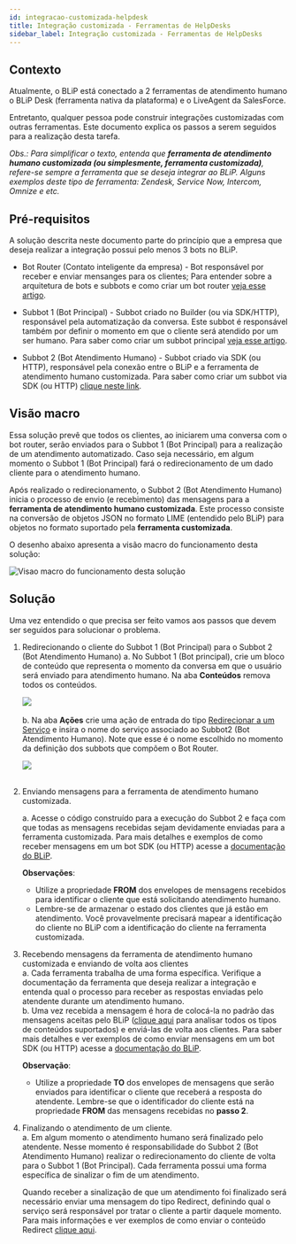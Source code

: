 ```yaml
---
id: integracao-customizada-helpdesk
title: Integração customizada - Ferramentas de HelpDesks
sidebar_label: Integração customizada - Ferramentas de HelpDesks
---
```


## Contexto 
Atualmente, o BLiP está conectado a 2 ferramentas de atendimento humano o BLiP Desk (ferramenta nativa da plataforma) e o LiveAgent da SalesForce.

Entretanto, qualquer pessoa pode construir integrações customizadas com outras ferramentas. Este documento explica os passos a serem seguidos para a realização desta tarefa.

*Obs.: Para simplificar o texto, entenda que **ferramenta de atendimento humano customizada (ou simplesmente, ferramenta customizada)**, refere-se sempre a ferramenta que se deseja integrar ao BLiP. Alguns exemplos deste tipo de ferramenta: Zendesk, Service Now, Intercom, Omnize e etc.*

## Pré-requisitos
A solução descrita neste documento parte do princípio que a empresa que deseja realizar a integração possui pelo menos 3 bots no BLiP.

* Bot Router (Contato inteligente da empresa) - Bot responsável por receber e enviar mensanges para os clientes; Para entender sobre a arquitetura de bots e subbots e como criar um bot router [veja esse artigo](/docs/router/hierarquia-bots-subbots/).<br>

* Subbot 1 (Bot Principal) - Subbot criado no Builder (ou via SDK/HTTP), responsável pela automatização da conversa. Este subbot é responsável também por definir o momento em que o cliente será atendido por um ser humano. Para saber como criar um subbot principal [veja esse artigo](/docs/router/criando-bot-com-3-subbots).<br>

* Subbot 2 (Bot Atendimento Humano) - Subbot criado via SDK (ou HTTP), responsável pela conexão entre o BLiP e a ferramenta de atendimento humano customizada. Para saber como criar um subbot via SDK (ou HTTP) [clique neste link](https://docs.blip.ai/#using-sdk-csharp).<br>

## Visão macro
Essa solução prevê que todos os clientes, ao iniciarem uma conversa com o bot router, serão enviados para o Subbot 1 (Bot Principal) para a realização de um atendimento automatizado. Caso seja necessário, em algum momento o Subbot 1 (Bot Principal) fará o redirecionamento de um dado cliente para o atendimento humano.

Após realizado o redirecionamento, o Subbot 2 (Bot Atendimento Humano) inicia o processo de envio (e recebimento) das mensagens para a **ferramenta de atendimento humano customizada**. Este processo consiste na conversão de objetos JSON no formato LIME (entendido pelo BLiP) para objetos no formato suportado pela **ferramenta customizada**.

O desenho abaixo apresenta a visão macro do funcionamento desta solução:

![Visao macro do funcionamento desta solução](/img/helpdesk/integracao-customizada-helpdesk-1.png)

## Solução

Uma vez entendido o que precisa ser feito vamos aos passos que devem ser seguidos para solucionar o problema.

1. Redirecionando o cliente do Subbot 1 (Bot Principal) para o Subbot 2 (Bot Atendimento Humano)
    a. No Subbot 1 (Bot principal), crie um bloco de conteúdo que representa o momento da conversa em que o usuário será enviado para atendimento humano. Na aba **Conteúdos** remova todos os conteúdos.<br>

    ![](/img/helpdesk/integracao-customizada-helpdesk-2.png)<br><br>
    b. Na aba **Ações** crie uma ação de entrada do tipo <u>Redirecionar a um Serviço</u> ​e insira o nome do serviço associado ao Subbot2 (Bot Atendimento Humano). Note que esse é o nome escolhido no momento da definição dos subbots que compõem o Bot Router.

    ![](/img/helpdesk/integracao-customizada-helpdesk-3.png)<br><br>

2. Enviando mensagens para a ferramenta de atendimento humano customizada.<br>

    a. Acesse o código construído para a execução do Subbot 2 e faça com que todas as mensagens recebidas sejam devidamente enviadas para a ferramenta customizada. Para mais detalhes e exemplos de como receber mensagens em um bot SDK (ou HTTP) acesse a [documentação do BLiP](https://docs.blip.ai/#2-receiving-a-message).

    **Observações**:
    * Utilize a propriedade **FROM** dos envelopes de mensagens recebidos para identificar o cliente que está solicitando atendimento humano.<br>
    * Lembre-se de armazenar o estado dos clientes que já estão em atendimento. Você provavelmente precisará mapear a identificação do cliente no BLiP com a identificação do cliente na ferramenta customizada.<br>
  
3. Recebendo mensagens da ferramenta de atendimento humano customizada e enviando de volta aos clientes<br>
    a. Cada ferramenta trabalha de uma forma específica. Verifique a  documentação da ferramenta que deseja realizar a integração e entenda qual o processo para receber as respostas enviadas pelo atendente durante um atendimento humano.<br>
    b. Uma vez recebida a mensagem é hora de colocá-la no padrão das mensagens aceitas pelo BLiP ([clique aqui](https://docs.blip.ai/#content-types) para analisar todos os tipos de conteúdos suportados) e enviá-las de volta aos clientes. Para saber mais detalhes e ver exemplos de como enviar mensagens em um bot SDK (ou HTTP) acesse a [documentação do BLiP](https://docs.blip.ai/#3-sending-a-message).

    **Observação**:
    * Utilize a propriedade **TO** dos envelopes de mensagens que serão enviados para identificar o cliente que receberá a resposta do atendente. Lembre-se que o identificador do cliente está na propriedade **FROM** das mensagens recebidas no **passo 2**.<br>

4. Finalizando o atendimento de um cliente.  
    a. Em algum momento o atendimento humano será finalizado pelo atendente. Nesse momento é responsabilidade do Subbot 2 (Bot Atendimento Humano) realizar o redirecionamento do cliente de volta para o Subbot 1 (Bot Principal). Cada ferramenta possui uma forma específica de sinalizar o fim de um atendimento.

    Quando receber a sinalização de que um atendimento foi finalizado será necessário enviar uma mensagem do tipo Redirect, definindo qual o serviço será responsável por tratar o cliente a partir daquele momento. Para mais informações e ver exemplos de como enviar o conteúdo Redirect [clique aqui](https://docs.blip.ai/#redirect).
